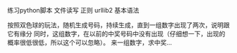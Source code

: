 练习python脚本
文件读写
正则
urllib2
基本语法


按照双色球的玩法，随机生成号码，持续生成，直到一组数字出现了两次，说明跟它有缘分
同时，这组数字，在以前的中奖号码中没有出现（仔细想一下，出现的概率很低很低，所以这个可以忽略）。
来一组数字，求中奖...
